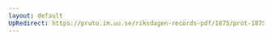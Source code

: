 ```yaml
---
layout: default
UpRedirect: https://pruto.im.uu.se/riksdagen-records-pdf/1875/prot-1875--ak--039/prot-1875--ak--039_014.pdf
---
```

